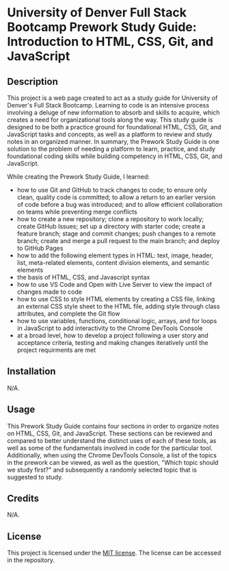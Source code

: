 # University of Denver Full Stack Bootcamp Prework Study Guide: Introduction to HTML, CSS, Git, and JavaScript

## Description

This project is a web page created to act as a study guide for University of Denver's Full Stack Bootcamp. Learning to code is an intensive process involving a deluge of new information to absorb and skills to acquire, which creates a need for organizational tools along the way. This study guide is designed to be both a practice ground for foundational HTML, CSS, Git, and JavaScript tasks and concepts, as well as a platform to review and study notes in an organized manner. In summary, the Prework Study Guide is one solution to the problem of needing a platform to learn, practice, and study foundational coding skills while building competency in HTML, CSS, Git, and JavaScript.

While creating the Prework Study Guide, I learned:
* how to use Git and GitHub to track changes to code; to ensure only clean, quality code is committed; to allow a return to an earlier version of code before a bug was introduced; and to allow efficient collaboration on teams while preventing merge conflicts
* how to create a new repository; clone a repository to work locally; create GitHub Issues; set up a directory with starter code; create a feature branch; stage and commit changes; push changes to a remote branch; create and merge a pull request to the main branch; and deploy to GitHub Pages
* how to add the following element types in HTML: text, image, header, list, meta-related elements, content division elements, and semantic elements
* the basis of HTML, CSS, and Javascript syntax
* how to use VS Code and Open with Live Server to view the impact of changes made to code 
* how to use CSS to style HTML elements by creating a CSS file, linking an external CSS style sheet to the HTML file, adding style through class attributes, and complete the Git flow
* how to use variables, functions, conditional logic, arrays, and for loops in JavaScript to add interactivity to the Chrome DevTools Console
* at a broad level, how to develop a project following a user story and acceptance criteria, testing and making changes iteratively until the project requirments are met 

## Installation

N/A.

## Usage

This Prework Study Guide contains four sections in order to organize notes on HTML, CSS, Git, and JavaScript. These sections can be reviewed and compared to better understand the distinct uses of each of these tools, as well as some of the fundamentals involved in code for the particular tool. Additionally, when using the Chrome DevTools Console, a list of the topics in the prework can be viewed, as well as the question, "Which topic should we study first?" and subsequently a randomly selected topic that is suggested to study. 

## Credits

N/A.

## License

This project is licensed under the [MIT license](https://opensource.org/license/mit/). The license can be accessed in the repository. 